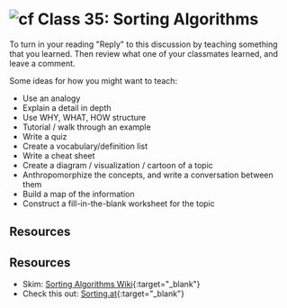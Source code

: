 # ![cf](http://i.imgur.com/7v5ASc8.png) Class 35: Sorting Algorithms

To turn in your reading "Reply" to this discussion by teaching something that you learned. Then review what one of your classmates learned, and leave a comment.

Some ideas for how you might want to teach:
- Use an analogy
- Explain a detail in depth
- Use WHY, WHAT, HOW structure
- Tutorial / walk through an example
- Write a quiz
- Create a vocabulary/definition list
- Write a cheat sheet
- Create a diagram / visualization / cartoon of a topic
- Anthropomorphize the concepts, and write a conversation between them
- Build a map of the information
- Construct a fill-in-the-blank worksheet for the topic

## Resources
## Resources
- Skim: [Sorting Algorithms Wiki](https://en.wikipedia.org/wiki/Sorting_algorithm){:target="_blank"}
- Check this out: [Sorting.at](http://sorting.at/){:target="_blank"}
<!-- - Read: [](){:target="_blank"} -->
